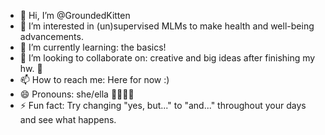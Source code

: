- 👋 Hi, I’m @GroundedKitten
- 👀 I’m interested in (un)supervised MLMs to make health and well-being advancements. 
- 🌱 I’m currently learning: the basics! 
- 💞️ I’m looking to collaborate on: creative and big ideas after finishing my hw. 🤣
- 📫 How to reach me: Here for now :)
- 😄 Pronouns: she/ella 🏳️‍🌈🏳️‍⚧️
- ⚡ Fun fact: Try changing "yes, but..." to "and..." throughout your days and see what happens. 

<!---
GroundedKitten/GroundedKitten is a ✨ special ✨ repository because its `README.md`
--->
